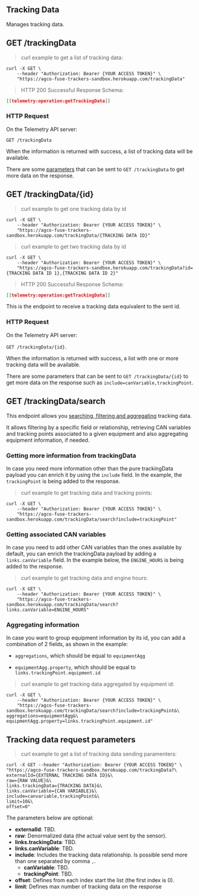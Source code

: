 ## Tracking Data

Manages tracking data.

## GET /trackingData

> curl example to get a list of tracking data:

```shell
curl -X GET \
    --header "Authorization: Bearer {YOUR ACCESS TOKEN}" \
    "https://agco-fuse-trackers-sandbox.herokuapp.com/trackingData"
```

> HTTP 200 Successful Response Schema:

```json
[[telemetry:operation:getTrackingData]]
```

### HTTP Request

On the Telemetry API server:

`GET /trackingData`

When the information is returned with success, a list of tracking data will be available.

There are some [parameters](#tracking-data-request-parameters) that can be sent to `GET /trackingData` to get more data on the response.

## GET /trackingData/{id}

> curl example to get one tracking data by id

```shell
curl -X GET \
    --header "Authorization: Bearer {YOUR ACCESS TOKEN}" \
    "https://agco-fuse-trackers-sandbox.herokuapp.com/trackingData/{TRACKING DATA ID}"
```

> curl example to get two tracking data by id

```shell
curl -X GET \
    --header "Authorization: Bearer {YOUR ACCESS TOKEN}" \
    "https://agco-fuse-trackers-sandbox.herokuapp.com/trackingData?id={TRACKING DATA ID 1},{TRACKING DATA ID 2}"
```

> HTTP 200 Successful Response Schema:

```json
[[telemetry:operation:getTrackingData]]
```

This is the endpoint to receive a tracking data equivalent to the sent id.

### HTTP Request

On the Telemetry API server:

`GET /trackingData/{id}`.

When the information is returned with success, a list with one or more tracking data will be available.

There are some parameters that can be sent to `GET /trackingData/{id}` to get more data on the response such as `include=canVariable,trackingPoint`.

## GET /trackingData/search

This endpoint allows you
[searching, filtering and aggregating](https://github.com/agco/agco-json-api-profiles/blob/master/public/search-profile.md)
tracking data.

It allows filtering by a specific field or relationship,
retrieving CAN variables and tracking points associated
to a given equipment and also aggregating equipment
information, if needed.

### Getting more information from trackingData

In case you need more information other than the pure trackingData
payload you can enrich it by using the `include` field. In the example,
the `trackingPoint` is being added to the response.

> curl example to get tracking data and tracking points:

```shell
curl -X GET \
    --header "Authorization: Bearer {YOUR ACCESS TOKEN}" \
    "https://agco-fuse-trackers-sandbox.herokuapp.com/trackingData/search?include=trackingPoint"
```

### Getting associated CAN variables

In case you need to add other CAN variables than the ones available by
default, you can enrich the trackingData payload by adding a
`links.canVariable` field. In the example below, the `ENGINE_HOURS`
is being added to the response.

> curl example to get tracking data and engine hours:

```shell
curl -X GET \
    --header "Authorization: Bearer {YOUR ACCESS TOKEN}" \
    "https://agco-fuse-trackers-sandbox.herokuapp.com/trackingData/search?links.canVariable=ENGINE_HOURS"
```

### Aggregating information

In case you want to group equipment information by its id, you can add a
combination of 2 fields, as shown in the example:

  - `aggregations`, which should be equal to `equipmentAgg`

  - `equipmentAgg.property`, which should be equal to
  `links.trackingPoint.equipment.id`

> curl example to get tracking data aggregated by equipment id:

```shell
curl -X GET \
    --header "Authorization: Bearer {YOUR ACCESS TOKEN}" \
    "https://agco-fuse-trackers-sandbox.herokuapp.com/trackingData/search?include=trackingPoint&\
aggregations=equipmentAgg&\
equipmentAgg.property=links.trackingPoint.equipment.id"
```

## Tracking data request parameters

> curl example to get a list of tracking data sending paramenters:

```shell
curl -X GET --header "Authorization: Bearer {YOUR ACCESS TOKEN}" \
"https://agco-fuse-trackers-sandbox.herokuapp.com/trackingData?\
externalId={EXTERNAL TRACKING DATA ID}&\
raw={RAW VALUE}&\
links.trackingData={TRACKING DATA}&\
links.canVariable={CAN VARIABLE}&\
include=canvariable,trackingPoint&\
limit=10&\
offset=0"
```

The parameters below are optional:

- **externalId**: TBD.
- **raw**: Denormalized data (the actual value sent by the sensor).
- **links.trackingData**: TBD.
- **links.canVariable**: TBD.
- **include**: Includes the tracking data relationship. Is possible send more than one separated by comma `,`.
  - **canVariable**: TBD.
  - **trackingPoint**: TBD.
- **offset**: Defines from each index start the list (the first index is 0).
- **limit**: Defines max number of tracking data on the response
